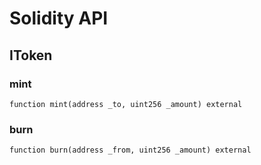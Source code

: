 # Solidity API

## IToken

### mint

```solidity
function mint(address _to, uint256 _amount) external
```

### burn

```solidity
function burn(address _from, uint256 _amount) external
```

